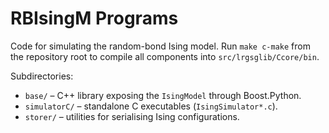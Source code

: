 # RBIsingM Programs

Code for simulating the random-bond Ising model.
Run `make c-make` from the repository root to compile all components
into `src/lrgsglib/Ccore/bin`.

Subdirectories:

- `base/` – C++ library exposing the `IsingModel` through Boost.Python.
- `simulatorC/` – standalone C executables (`IsingSimulator*.c`).
- `storer/` – utilities for serialising Ising configurations.
